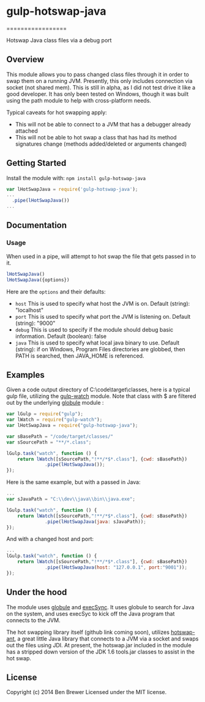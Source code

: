 # gulp-hotswap-java
=================

Hotswap Java class files via a debug port

## Overview

This module allows you to pass changed class files through it in order to swap them on a running JVM. Presently, this only includes connection via socket (not shared mem). This is still in alpha, as I did not test drive it like a good developer. It has only been tested on Windows, though it was built using the path module to help with cross-platform needs.

Typical caveats for hot swapping apply:

- This will not be able to connect to a JVM that has a debugger already attached
- This will not be able to hot swap a class that has had its method signatures change (methods added/deleted or arguments changed)


## Getting Started
Install the module with: `npm install gulp-hotswap-java`

```javascript
var lHotSwapJava = require('gulp-hotswap-java');
...
  .pipe(lHotSwapJava())
...
```

## Documentation

### Usage
When used in a pipe, will attempt to hot swap the file that gets passed in to it.

```js
lHotSwapJava()
lHotSwapJava({options})
```

Here are the `options` and their defaults:

* `host` This is used to specify what host the JVM is on. Default (string): "localhost"
* `port` This is used to specify what port the JVM is listening on. Default (string): "9000"
* `debug` This is used to specify if the module should debug basic information. Default (boolean): false
* `java` This is used to specify what local java binary to use. Default (string): if on Windows, Program Files directories are globbed, then PATH is searched, then JAVA_HOME is referenced.

## Examples

Given a code output directory of C:\code\target\classes, here is a typical gulp file, utilizing the [gulp-watch][] module. Note that class with $ are filtered out by the underlying [globule][] module :

[globule]: https://github.com/cowboy/node-globule
[gulp-watch]: https://github.com/floatdrop/gulp-watch

```js
var lGulp = require("gulp");
var lWatch = require("gulp-watch");
var lHotSwapJava = require("gulp-hotswap-java");

var sBasePath = "/code/target/classes/"
var sSourcePath = "**/*.class";

lGulp.task("watch", function () {
    return lWatch([sSourcePath,"!**/*$*.class"], {cwd: sBasePath})
		      .pipe(lHotSwapJava());
});

```

Here is the same example, but with a passed in Java:
```js
...
var sJavaPath = "C:\\dev\\java\\bin\\java.exe";

lGulp.task("watch", function () {
    return lWatch([sSourcePath,"!**/*$*.class"], {cwd: sBasePath})
		      .pipe(lHotSwapJava(java: sJavaPath));
});

```

And with a changed host and port:
```js
...
lGulp.task("watch", function () {
    return lWatch([sSourcePath,"!**/*$*.class"], {cwd: sBasePath})
		      .pipe(lHotSwapJava(host: "127.0.0.1", port:"9001"));
});

```

## Under the hood
The module uses [globule][] and [execSync][]. It uses globule to search for Java on the system, and uses execSyc to kick off the Java program that connects to the JVM.

The hot swapping library itself (github link coming soon), utilizes [hotswap-ant][], a great little Java library that connects to a JVM via a socket and swaps out the files using JDI. At present, the hotswap.jar included in the module has a stripped down version of the JDK 1.6 tools.jar classes to assist in the hot swap.

[hotswap-ant]: https://code.google.com/p/hotswap
[execSync]: https://github.com/mgutz/execSync

## License
Copyright (c) 2014 Ben Brewer
Licensed under the MIT license.